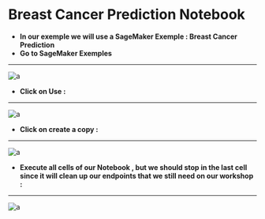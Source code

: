 # Breast Cancer Prediction Notebook

- **In our exemple we will use a SageMaker Exemple : Breast Cancer Prediction**
- **Go to SageMaker Exemples**
---
![a](https://user-images.githubusercontent.com/78825764/205044158-5a8b4df0-285f-4fbf-84c7-16bc47dd09e8.PNG)

- **Click on Use :**
---
![a](https://user-images.githubusercontent.com/78825764/205044639-6827d2f4-2ab2-4f48-b682-133315c9688f.PNG)

- **Click on create a copy :**
---
![a](https://user-images.githubusercontent.com/78825764/205045054-078d88fc-86ec-4581-9fe6-082703594d6e.PNG)

- **Execute all cells of our Notebook , but we should stop in the last cell since it will clean up our endpoints that we still need on our workshop  :**
---

![a](https://user-images.githubusercontent.com/78825764/205046326-a86e2a97-b35d-44b8-a4c9-b801b71f1c74.PNG)

